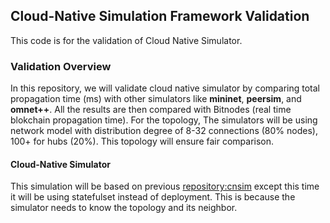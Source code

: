 
## Cloud-Native Simulation Framework Validation
This code is for the validation of Cloud Native Simulator.


### Validation Overview

In this repository, we will validate cloud native simulator by 
comparing total propagation time (ms) with other simulators like **mininet**, **peersim**, and **omnet++**. 
All the results are then compared with Bitnodes (real time blokchain propagation time). For the topology,
The simulators will be using network model with distribution degree of 8-32 connections (80% nodes), 100+ for hubs (20%).
This topology will ensure fair comparison.

#### Cloud-Native Simulator
This simulation will be based on previous [repository:cnsim](https://github.com/wwiras/cnsim) except this time
it will be using statefulset instead of deployment. This is because the simulator needs to know the
topology and its neighbor. 
